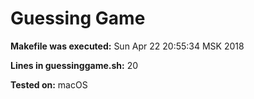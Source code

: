 # Guessing Game

**Makefile was executed:** Sun Apr 22 20:55:34 MSK 2018

**Lines in guessinggame.sh:** 20

**Tested on:** macOS
